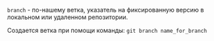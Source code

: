 `branch` - по-нашему ветка, указатель на фиксированную версию в локальном или удаленном репозитории.

Создается ветка при  помощи команды:
`git branch name_for_branch`

